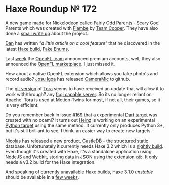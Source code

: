 [_template]: roundup.html
# Haxe Roundup № 172

A new game made for Nickelodeon called Fairly Odd Parents - Scary God Parents which was created with [Flambe][link 1] by [Team Cooper][link 2]. They have also done a [small write up][link 3] about the project.

[Dan][link 4] has written *"a little article on a cool feature"* that he discovered in the latest [Haxe build][link 5], [Fake Enums][link 6].

Last [week][link 7] the [OpenFL team][link 8] announced premium accounts, well, they also announced the [OpenFL marketplace][link 9]. I just missed it.

How about a native OpenFL extension which allows you take photo's and record audio? [Josu Igoa][link 10] has released [CameraMic][link 11] to github.

The [git version][link 12] of [Tora][link 13] seems to have received an update that will allow it to work with/through? any [fcgi capable server][link 14]. So its no longer reliant on Apache. Tora is used at Motion-Twins for most, if not all, their games, so it is very efficient.

Do you remember back in issue [#169][link 15] that a experimental [Dart target][link 16] was created with no ocaml? It turns out [Heinz][link 17] is working on an experimental [Python target][link 18] using the same method. It currently only produces Python 3+, but it's still brilliant to see, I think, an easier way to create new targets.

[Nicolas][link 19] has released a new product, [CastleDB][link 20] - the structured static database. Unfortunately it currently needs Haxe 3.2 which is a [nightly build][link 21]. Even though it's created with Haxe, it's a standalone application using NodeJS and Webkit, storing data in JSON using the extension `cdb`. It only needs a v3.2 build for the Haxe integration.

And speaking of currently unavailable Haxe builds, Haxe 3.1.0 *unstable* should be available in a [few weeks][link 22].

[link 1]: https://github.com/aduros/flambe "Flambe"
[link 2]: https://twitter.com/teamcooperltd "Team Cooper"
[link 3]: http://teamcooper.co.uk/work/fairly-oddparents-scary-godparents/ "small write up"
[link 4]: https://twitter.com/nadako "Dan"
[link 5]: http://builds.haxe.org/ "Haxe build"
[link 6]: http://nadako.tumblr.com/post/64707798715/cool-feature-of-upcoming-haxe-3-2-fake-enums "Fake Enums"
[link 7]: http://blog.skialbainn.com/post/64285781914/haxe-roundup-171 "week"
[link 8]: https://twitter.com/Open_FL "OpenFL team"
[link 9]: http://www.openfl.org/marketplace/premium/ "OpenFL marketplace"
[link 10]: https://twitter.com/jigoa "Josu Igoa"
[link 11]: https://github.com/josuigoa/CameraMic "CameraMic"
[link 12]: https://github.com/HaxeFoundation/tora "git version"
[link 13]: http://ncannasse.fr/blog/mod_tora "Tora"
[link 14]: https://github.com/HaxeFoundation/tora/commit/4d2f7170db375fb497a88ca0bedac36bb30a6001 "fcgi capable server"
[link 15]: http://blog.skialbainn.com/post/62900066847/haxe-roundup-169 "#169"
[link 16]: https://groups.google.com/d/msg/haxelang/fHcmVyzJ1VI/ns3izxryUNwJ "Dart target"
[link 17]: https://github.com/frabbit "Heinz"
[link 18]: https://github.com/frabbit/hx2python "Python target"
[link 19]: https://twitter.com/ncannasse "Nicolas"
[link 20]: http://castledb.org/ "CastleDB"
[link 21]: http://builds.haxe.org/ "nightly build"
[link 22]: https://groups.google.com/d/msg/haxelang/64DDT7NwRJw/_FZPKHEVJNYJ "few weeks"

